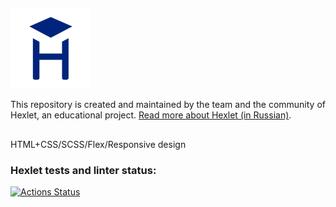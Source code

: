 ##
[![Hexlet Ltd. logo](https://raw.githubusercontent.com/Hexlet/assets/master/images/hexlet_logo128.png)](https://ru.hexlet.io/pages/about?utm_source=github&utm_medium=link&utm_campaign=nodejs-package)

This repository is created and maintained by the team and the community of Hexlet, an educational project. [Read more about Hexlet (in Russian)](https://ru.hexlet.io/pages/about?utm_source=github&utm_medium=link&utm_campaign=nodejs-package).
##

HTML+CSS/SCSS/Flex/Responsive design

### Hexlet tests and linter status:
[![Actions Status](https://github.com/keyofevergreen/layout-designer-project-lvl2/workflows/hexlet-check/badge.svg)](https://github.com/keyofevergreen/layout-designer-project-lvl2/actions)
